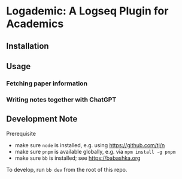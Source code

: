 # Logademic: A Logseq Plugin for Academics

## Installation

## Usage

### Fetching paper information

### Writing notes together with ChatGPT

## Development Note
Prerequisite
- make sure `node` is installed, e.g. using https://github.com/tj/n
- make sure `pnpm` is available globally, e.g. via `npm install -g pnpm`
- make sure `bb` is installed; see https://babashka.org

To develop, run `bb dev` from the root of this repo.